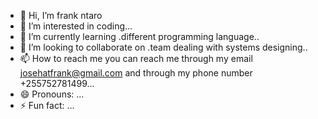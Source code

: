 - 👋 Hi, I’m frank ntaro
- 👀 I’m interested in coding...
- 🌱 I’m currently learning .different programming language..
- 💞️ I’m looking to collaborate on .team dealing with systems designing..
- 📫 How to reach me you can reach me through my email josehatfrank@gmail.com and through my phone number +255752781499...
- 😄 Pronouns: ...
- ⚡ Fun fact: ...

<!---
frankntaro/frankntaro is a ✨ special ✨ repository because its `README.md` (this file) appears on your GitHub profile.
You can click the Preview link to take a look at your changes.
--->
